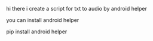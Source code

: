 hi there
i create a script for txt to audio by android helper 

you can install android helper

pip install android helper 
